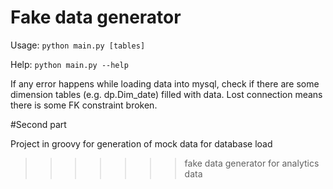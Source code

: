 # Fake data generator

Usage: `python main.py [tables]`

Help: `python main.py --help`

If any error happens while loading data into mysql, check if there are some dimension tables (e.g. dp.Dim_date) filled with data.
Lost connection means there is some FK constraint broken.

#Second part 

Project in groovy for generation of mock data for database load
>>>>>>> fake data generator for analytics data
